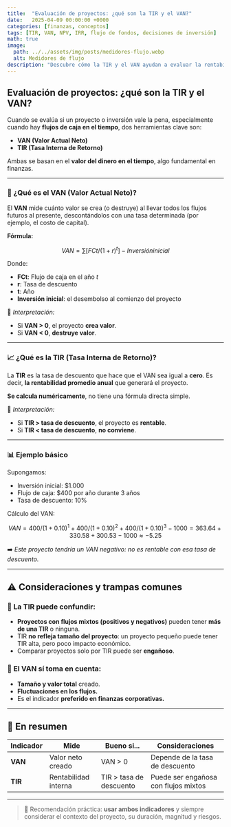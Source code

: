 ```yaml
---
title:  "Evaluación de proyectos: ¿qué son la TIR y el VAN?"
date:   2025-04-09 00:00:00 +0000
categories: [finanzas, conceptos]
tags: [TIR, VAN, NPV, IRR, flujo de fondos, decisiones de inversión]
math: true
image:
  path: ../../assets/img/posts/medidores-flujo.webp  
  alt: Medidores de flujo
description: "Descubre cómo la TIR y el VAN ayudan a evaluar la rentabilidad y viabilidad de proyectos de inversión."
---
```


## Evaluación de proyectos: ¿qué son la TIR y el VAN?

Cuando se evalúa si un proyecto o inversión vale la pena, especialmente cuando hay **flujos de caja en el tiempo**, dos herramientas clave son:

- **VAN (Valor Actual Neto)**  
- **TIR (Tasa Interna de Retorno)**

Ambas se basan en el **valor del dinero en el tiempo**, algo fundamental en finanzas.

---

### 💸 ¿Qué es el VAN (Valor Actual Neto)?

El **VAN** mide cuánto valor se crea (o destruye) al llevar todos los flujos futuros al presente, descontándolos con una tasa determinada (por ejemplo, el costo de capital).

**Fórmula:**

```math
VAN = ∑ [FCt / (1 + r)^t] - Inversión inicial
```


Donde:

- **FCt**: Flujo de caja en el año *t*
- **r**: Tasa de descuento
- **t**: Año
- **Inversión inicial**: el desembolso al comienzo del proyecto

📌 *Interpretación:*  
- Si **VAN > 0**, el proyecto **crea valor**.  
- Si **VAN < 0**, **destruye valor**.

---

### 📈 ¿Qué es la TIR (Tasa Interna de Retorno)?

La **TIR** es la tasa de descuento que hace que el VAN sea igual a **cero**. Es decir, **la rentabilidad promedio anual** que generará el proyecto.

**Se calcula numéricamente**, no tiene una fórmula directa simple.

📌 *Interpretación:*  
- Si **TIR > tasa de descuento**, el proyecto es **rentable**.
- Si **TIR < tasa de descuento**, **no conviene**.

---

### 📊 Ejemplo básico

Supongamos:

- Inversión inicial: $1.000
- Flujo de caja: $400 por año durante 3 años
- Tasa de descuento: 10%

Cálculo del VAN:

```math
VAN = 400 / (1+0.10)^1 + 400 / (1+0.10)^2 + 400 / (1+0.10)^3 - 1000 = 363.64 + 330.58 + 300.53 - 1000 ≈ -5.25
```


➡️ *Este proyecto tendría un VAN negativo: no es rentable con esa tasa de descuento.*

---

## ⚠️ Consideraciones y trampas comunes

### 📌 La TIR puede confundir:

- **Proyectos con flujos mixtos (positivos y negativos)** pueden tener **más de una TIR** o ninguna.
- TIR **no refleja tamaño del proyecto**: un proyecto pequeño puede tener TIR alta, pero poco impacto económico.
- Comparar proyectos solo por TIR puede ser **engañoso**.

### 📌 El VAN sí toma en cuenta:

- **Tamaño y valor total** creado.
- **Fluctuaciones en los flujos.**
- Es el indicador **preferido en finanzas corporativas.**

---

## 🧠 En resumen

| Indicador | Mide                 | Bueno si...             | Consideraciones                      |
| --------- | -------------------- | ----------------------- | ------------------------------------ |
| **VAN**   | Valor neto creado    | VAN > 0                 | Depende de la tasa de descuento      |
| **TIR**   | Rentabilidad interna | TIR > tasa de descuento | Puede ser engañosa con flujos mixtos |

---

> 🎯 Recomendación práctica: **usar ambos indicadores** y siempre considerar el contexto del proyecto, su duración, magnitud y riesgos.

